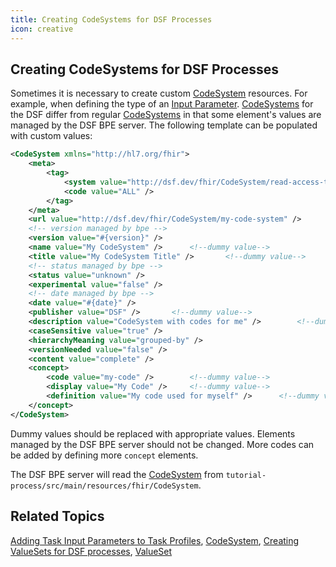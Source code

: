 ```yaml
---
title: Creating CodeSystems for DSF Processes
icon: creative
---
```


## Creating CodeSystems for DSF Processes

Sometimes it is necessary to create custom [CodeSystem](../fhir/codesystem.md) resources. For example, when defining the type of an [Input Parameter](../fhir/task.md#task-input-parameters). [CodeSystems](../fhir/codesystem.md) for the DSF differ from regular [CodeSystems](../fhir/codesystem.md) in that some element's values are managed by the DSF BPE server. The following template can be populated with custom values:
```xml
<CodeSystem xmlns="http://hl7.org/fhir">
    <meta>
        <tag>
            <system value="http://dsf.dev/fhir/CodeSystem/read-access-tag" />
            <code value="ALL" />    
        </tag>  
    </meta>
    <url value="http://dsf.dev/fhir/CodeSystem/my-code-system" />       <!--dummy value-->
    <!-- version managed by bpe -->
    <version value="#{version}" />
    <name value="My CodeSystem" />      <!--dummy value-->
    <title value="My CodeSystem Title" />       <!--dummy value-->
    <!-- status managed by bpe -->
    <status value="unknown" />
    <experimental value="false" />
    <!-- date managed by bpe -->
    <date value="#{date}" />
    <publisher value="DSF" />       <!--dummy value-->
    <description value="CodeSystem with codes for me" />        <!--dummy value-->
    <caseSensitive value="true" />
    <hierarchyMeaning value="grouped-by" />
    <versionNeeded value="false" />
    <content value="complete" />
    <concept>
        <code value="my-code" />        <!--dummy value-->
        <display value="My Code" />     <!--dummy value-->
        <definition value="My code used for myself" />      <!--dummy value-->
    </concept>
</CodeSystem> 
```
Dummy values should be replaced with appropriate values. Elements managed by the DSF BPE server should not be changed. More codes can be added by defining more `concept` elements.

The DSF BPE server will read the [CodeSystem](../fhir/codesystem.md) from `tutorial-process/src/main/resources/fhir/CodeSystem`.

## Related Topics
[Adding Task Input Parameters to Task Profiles](adding-task-input-parameters-to-task-profiles.md), [CodeSystem](../fhir/codesystem.md), [Creating ValueSets for DSF processes](creating-valuesets-for-dsf-processes.md), [ValueSet](../fhir/valueset.md)
